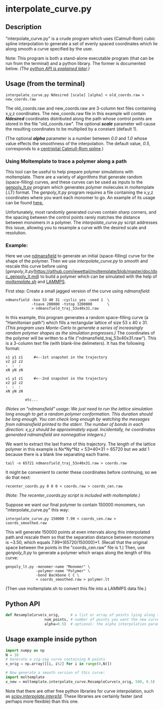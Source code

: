 interpolate_curve.py
===========

##  Description

"interpolate_curve.py" is a crude program which uses (Catmull-Rom)
cubic spline interpolation to generate a set of evenly spaced
coordinates which lie along smooth a curve specified by the user.

Note: This program is both a stand-alone executable program (that can be run
from the terminal) and a python library.  The former is documented below.
*(The [python API is explained later](#Python-API).)*

## Usage (from the terminal)

```
interpolate_curve.py Ndesired [scale] [alpha] < old_coords.raw > new_coords.raw
```

The old_coords.raw and new_coords.raw are 3-column text files containing
x,y,z coordinates.  The new_coords.raw file in this example will contain
***Ndesired*** coordinates distributed along the path whose control points are
stored in the file "old_coords.raw".  The optional ***scale*** parameter will
cause the resulting coordinates to be multiplied by a constant (default 1).

(The optional ***alpha*** parameter is a number between *0.0* and *1.0*
whose value effects the smoothness of the interpolation.  The default value,
*0.5*, corresponds to a
[centripital Catmull-Rom spline](https://en.wikipedia.org/wiki/Centripetal_Catmull%E2%80%93Rom_spline).)


### Using Moltemplate to trace a polymer along a path

This tool can be useful to help prepare polymer simulations with moltemplate.
There are a variety of algorithms that generate random (space-filling)
curves, and these curves can be used as inputs to the 
[genpoly_lt.py](doc_genpoly_lt.md) program which generates
polymer molecules in moltemplate (.LT) format.
The *genpoly_lt.py* program requires a file containing the
x,y,z coordinates where you want each monomer to go.
An example of its usage can be found
[here.](http://moltemplate.org/images/misc/polymers_follow_a_curve.png)

Unfortunately, most randomly generated curves contain sharp corners,
and the spacing between the control points rarely matches the
distance between monomers in a polymer.
The *interpolate_curve.py* script addresses this issue, allowing
you to resample a curve with the desired scale and resolution.


### Example:

Here we use 
[ndmansfield](https://github.com/jewettaij/ndmansfield)
to generate an initial (space-filling) curve for the shape of the polymer.
Then we use *interpolate_curve.py* to smooth and rescale this curve before
using
[*genpoly_lt.py*]https://github.com/jewettaij/moltemplate/blob/master/doc/doc_genpoly_lt.md)
to build a polymer which can be simulated with the help of
[*moltemplate.sh*](https://github.com/jewettaij/moltemplate)
and
[LAMMPS](http://lammps.sandia.gov).

First step: Create a small jagged version of the curve using *ndmansfield*:
```
ndmansfield -box 53 40 31 -cyclic yes -seed 1  \
            -tsave 200000 -tstop 3200000       \
            > ndmansfield_traj_53x40x31.raw
```
In this example, this program generates a random space-filling curve
(a "Hamiltonian path") which fills a rectangular lattice of size 53 x 40 x 31.
*(This program uses Monte-Carlo to generate a series of increasingly random
polymer shapes as the simulation progresses.)*  The coordinates of the polymer
will be written to a file ("ndmansfield_traj_53x40x31.raw").  This is a
3-column text file (with blank-line delimeters).  It has the following format:

```
x1 y1 z1     #<--1st snapshot in the trajectory
x2 y2 z2
:  :  :
xN yN zN

x1 y1 z1     #<--2nd snapshot in the trajectory
x2 y2 z2
:  :  :
xN yN zN
```
             etc...

*(Notes on "ndmansfield" usage:
We just need to run the lattice simulation long enough to get a random
polymer conformation.  This duration should be long enough.  You can check
long enough by watching the messages from ndmansfield printed to the stderr.
The number of bonds in each direction: x,y,z should be approximately equal.
Incidentally, he coordinates generated ndmansfield are nonnegative integers.)*


We want to extract the last frame of this trajectory.  The length of
the lattice polymer in this example is Nx\*Ny\*Nz = 53\*40\*31 = 65720
but we add 1 because there is a blank line separating each frame.
```
tail -n 65721 ndmansfield_traj_53x40x31.raw > coords.raw
```
It might be convenient to center these coordinates before continuing,
so we do that next:
```
recenter_coords.py 0 0 0 < coords.raw > coords_cen.raw
```
*(Note: The recenter_coords.py script is included with moltemplate.)*

Suppose we want our final polymer to contain 150000 monomers,
run "interpolate_curve.py" this way:
```
interpolate_curve.py 150000 7.99 < coords_cen.raw > coords_smoothed.raw
```
This will generate 150000 points at even intervals along this interpolated
path and rescale them so that the separation distance between monomers
is ~3.50, which equals 7.99\*(65720/150000)\*1.  (Recall that the original
space between the points in the "coords_cen.raw" file is 1.)
Then, use *genpoly_lt.py* to generate a polymer which wraps along the length
of this curve:
```
genpoly_lt.py -monomer-name "Monomer" \
              -polymer-name "Polymer" \
              -bond Backbone C C \
              < coords_smoothed.raw > polymer.lt
```
(Then use moltemplate.sh to convert this file into a
 LAMMPS data file.)



## Python API

```python
def ResampleCurve(x_orig,     # a list or array of points lying along the curve
                  num_points, # number of points you want the new curve to have
                  alpha=0.5)  # optional: the alpha interpolation parameter
```

## Usage example inside python

```python
import numpy as np
N = 10
# Generate a zig-zag curve containing N points
x_orig = np.array([[i, i%2] for i in range(0,N)])

# Now generate a smooth version of this curve:
import moltemplate
x_new = moltemplate.interpolate_curve.ResampleCurve(x_orig, 500, 0.5)
```

Note that there are other free python libraries for curve interpolation, such as
[*scipy.interpolate.interp1d*](https://docs.scipy.org/doc/scipy/reference/generated/scipy.interpolate.interp1d.html).
These libraries are certainly faster (and perhaps more flexible) than this one.
